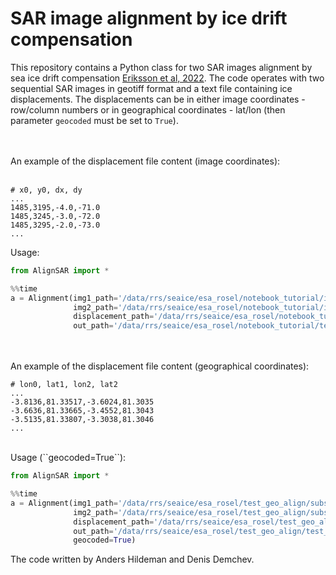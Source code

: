 # SAR image alignment by ice drift compensation

This repository contains a Python class for two SAR images alignment by sea ice drift compensation [Eriksson et al, 2022](https://ieeexplore.ieee.org/abstract/document/9884292).
The code operates with two sequential SAR images in geotiff format and a text file containing ice displacements.
The displacements can be in either image coordinates - row/column numbers or in geographical coordinates - lat/lon (then parameter ``geocoded`` must be set to ``True``).

<br><br>
An example of the displacement file content (image coordinates):
<br><br>
```
# x0, y0, dx, dy
...
1485,3195,-4.0,-71.0
1485,3245,-3.0,-72.0
1485,3295,-2.0,-73.0
...
```

Usage:

```python
from AlignSAR import *

%%time
a = Alignment(img1_path='/data/rrs/seaice/esa_rosel/notebook_tutorial/images/060/UPS_XX_ALOS2_XX_XXXX_XXXX_20191028T174022_20191028T174114_0000326209_001001_ALOS2293291900-191028.tiff',
              img2_path='/data/rrs/seaice/esa_rosel/notebook_tutorial/images/060/UPS_XX_S1B_EW_GRDM_1SDH_20191031T170040_20191031T170144_018722_02349F_0FA6.tiff',
              displacement_path='/data/rrs/seaice/esa_rosel/notebook_tutorial/drift/060/output/fltrd_CTU_drift_20191028T174022-20191031T170040.csv',
              out_path='/data/rrs/seaice/esa_rosel/notebook_tutorial/test_results')
```

<br><br>
An example of the displacement file content (geographical coordinates):
<br>
```
# lon0, lat1, lon2, lat2
...
-3.8136,81.33517,-3.6024,81.3035
-3.6636,81.33665,-3.4552,81.3043
-3.5135,81.33807,-3.3038,81.3046
...
```
  
<br>
Usage (``geocoded=True``):

```python
from AlignSAR import *

%%time
a = Alignment(img1_path='/data/rrs/seaice/esa_rosel/test_geo_align/subset_1_of_subset_1_of_S1A_EW_GRDM_1SDH_20221119T072104_20221119T072208_045960_057FE5_E8B1_Orb_Cal_TC_HV.tif',
              img2_path='/data/rrs/seaice/esa_rosel/test_geo_align/subset_2_of_S1A_EW_GRDM_1SDH_20221120T080155_20221120T080259_045975.tif',
              displacement_path='/data/rrs/seaice/esa_rosel/test_geo_align/subset_19-20_nov_drift_HV.csv',
              out_path='/data/rrs/seaice/esa_rosel/test_geo_align/test_res',
              geocoded=True)
```

The code written by Anders Hildeman and Denis Demchev.




